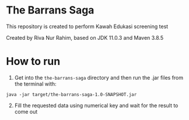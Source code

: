 # The Barrans Saga
This repository is created to perform Kawah Edukasi screening test

Created by Riva Nur Rahim, based on JDK 11.0.3 and Maven 3.8.5


# How to run
1. Get into the  `the-barrans-saga` directory and then run the .jar files from the terminal with:

  ```
  java -jar target/the-barrans-saga-1.0-SNAPSHOT.jar
  ```

2. Fill the requested data using numerical key and wait for the result to come out

